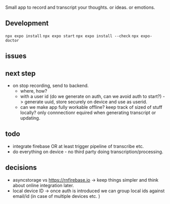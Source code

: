 Small app to record and transcript your thoughts. or ideas. or emotions.

## Development
`npx expo install`
`npx expo start`
`npx expo install --check`
`npx expo-doctor`

## issues

## next step
- on stop recording, send to backend.
    - where, how? 
    - with a user id (do we generate on auth, can we avoid auth to start?) -> generate uuid, store securely on device and use as userid.
    - can we make app fully workable offline? keep track of sized of stuff locally? only connnectionr equired when generating transcript or updating. 

## todo
- integrate firebase OR at least trigger pipeline of transcribe etc. 
- do everything on device - no third party doing transcription/processing.


## decisions
- asyncstorage vs https://rnfirebase.io -> keep things simpler and think about online integration later.
- local device ID -> once auth is introduced we can group local ids against email/id (in case of multiple devices etc. )